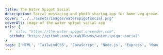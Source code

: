 ```yaml
---
title: The Water Spigot Social
description: Social messaging and photo sharing app for home veg growers. Sign up, log in and delete account. Create a post with a heading, caption, or upload photo. Logged in users can like others' posts and comments and delete their own.
cover: "../../assets/images/waterspigotsocial.png"
coverAlt: image of the water spigot social app
urls: {
  #  site: "https://the-water-spigot.onrender.com",
  github: "https://github.com/sarahJDawns/water-spigot-social"
}
tags: ['HTML', 'TailwindCSS', 'JavaScript', 'Node.js', 'Express', 'MongoDB']
---
```

